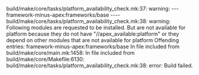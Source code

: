 build/make/core/tasks/platform_availability_check.mk:37: warning: --- framework-minus-apex:frameworks/base ----
build/make/core/tasks/platform_availability_check.mk:38: warning:  Following modules are requested to be installed. But are not available for platform because they do not have "//apex_available:platform"
 or they depend on other modules that are not available for platform
Offending entries:
framework-minus-apex:frameworks/base
In file included from build/make/core/main.mk:1458:
In file included from build/make/core/Makefile:6130:
build/make/core/tasks/platform_availability_check.mk:38: error: Build failed.
